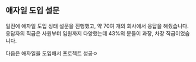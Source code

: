 ## 애자일 도입 설문
일전에 애자일 도입 싱태 설문을 진행했고, 약 70여 개의 회사에서 응답을 해줬습니다. 응답자의 직급은 사원부터 임원까지 다양했는데 43%의 분들이 과장, 차장 직급이었습니다.

다음은 애자일을 도입해서 프로젝트 성공ㅇ